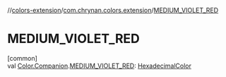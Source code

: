 //[colors-extension](../../index.md)/[com.chrynan.colors.extension](index.md)/[MEDIUM_VIOLET_RED](-m-e-d-i-u-m_-v-i-o-l-e-t_-r-e-d.md)

# MEDIUM_VIOLET_RED

[common]\
val [Color.Companion](../../../colors-core/colors-core/com.chrynan.colors/-color/-companion/index.md).[MEDIUM_VIOLET_RED](-m-e-d-i-u-m_-v-i-o-l-e-t_-r-e-d.md): [HexadecimalColor](../../../colors-core/colors-core/com.chrynan.colors/-hexadecimal-color/index.md)
